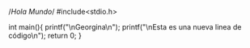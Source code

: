 /*Hola Mundo*/
#include<stdio.h>

int main(){
  printf("\nGeorgina\n");
  printf("\nEsta es una nueva linea de código\n");
  return 0;
}
